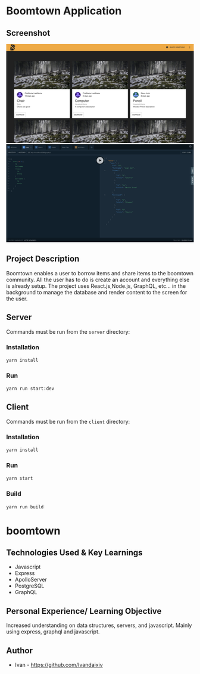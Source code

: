 # Boomtown Application

## Screenshot

![screenshot 1](./screenshots/boomtownscreenshot.png)
![screenshot 1](./screenshots/boomtownplaygroundscreenshot.png)

## Project Description

Boomtown enables a user to borrow items and share items to the boomtown community. All the user has to do is create an account and everything else is already setup. The project uses React.js,Node.js, GraphQL, etc... in the background to manage the database and render content to the screen for the user.

## Server

Commands must be run from the `server` directory:

### Installation

```bash
yarn install
```

### Run

```bash
yarn run start:dev
```

## Client

Commands must be run from the `client` directory:

### Installation

```bash
yarn install
```

### Run

```bash
yarn start
```

### Build

```bash
yarn run build
```

# boomtown

## Technologies Used & Key Learnings

- Javascript
- Express
- ApolloServer
- PostgreSQL
- GraphQL

## Personal Experience/ Learning Objective

Increased understanding on data structures, servers, and javascript. Mainly using express, graphql and javascript.

## Author

- Ivan - https://github.com/Ivandaixiv
